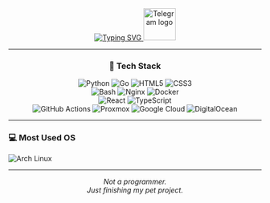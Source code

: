 <div align="center">

  <a href="https://git.io/typing-svg">
    <img src="https://readme-typing-svg.herokuapp.com?font=JetBrains+Mono&weight=600&duration=4000&pause=600&color=BA96F7&background=FFFFFF00&width=435&lines=Hello!+I'm+Andrew;System+Administrator;Self-hosting+is+my+passion" alt="Typing SVG" />
  </a>
  
  <a href="https://t.me/eterlined">
    <img width="64" alt="Telegram logo" src="https://upload.wikimedia.org/wikipedia/commons/8/82/Telegram_logo.svg">
  </a>

</div>

---

<div align="center">

### 🔧 Tech Stack

<div>
  <img alt="Python" src="https://img.shields.io/badge/Python-3776AB?style=for-the-badge&logo=python&logoColor=white">
  <img alt="Go" src="https://img.shields.io/badge/Go-00ADD8?style=for-the-badge&logo=go&logoColor=white">
  <img alt="HTML5" src="https://img.shields.io/badge/HTML5-E34F26?style=for-the-badge&logo=html5&logoColor=white">
  <img alt="CSS3" src="https://img.shields.io/badge/CSS3-1572B6?style=for-the-badge&logo=css3&logoColor=white">
</div>

<div>
  <img alt="Bash" src="https://img.shields.io/badge/Bash-121011?style=for-the-badge&logo=gnu-bash&logoColor=white">
  <img alt="Nginx" src="https://img.shields.io/badge/Nginx-009639?style=for-the-badge&logo=nginx&logoColor=white">
  <img alt="Docker" src="https://img.shields.io/badge/Docker-2496ED?style=for-the-badge&logo=docker&logoColor=white">
</div>

<div>
  <img alt="React" src="https://img.shields.io/badge/React-61DAFB?style=for-the-badge&logo=react&logoColor=black">
  <img alt="TypeScript" src="https://img.shields.io/badge/TypeScript-3178C6?style=for-the-badge&logo=typescript&logoColor=white">
</div>

<div>
  <img alt="GitHub Actions" src="https://img.shields.io/badge/GitHub%20Actions-2671E5?style=for-the-badge&logo=githubactions&logoColor=white">
  <img alt="Proxmox" src="https://img.shields.io/badge/Proxmox-E57000?style=for-the-badge&logo=proxmox&logoColor=white&color=2b2a33">
  <img alt="Google Cloud" src="https://img.shields.io/badge/Google%20Cloud-4285F4?style=for-the-badge&logo=googlecloud&logoColor=white">
  <img alt="DigitalOcean" src="https://img.shields.io/badge/DigitalOcean-0080FF?style=for-the-badge&logo=digitalocean&logoColor=white">
</div>

</div>

---

### 💻 Most Used OS
<img alt="Arch Linux" src="https://img.shields.io/badge/Arch%20Linux-1793D1?style=for-the-badge&logo=arch-linux&logoColor=white">

---

<div align="center">
  <i>Not a programmer.<br/>Just finishing my pet project.</i>
</div>
